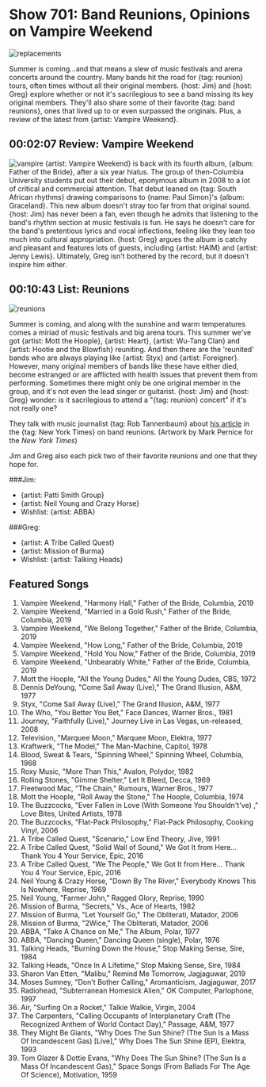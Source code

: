 

# Show 701: Band Reunions, Opinions on Vampire Weekend
![replacements](https://sound-images.s3.amazonaws.com/images/2019/replacements.jpg)

Summer is coming…and that means a slew of music festivals and arena concerts around the country. Many bands hit the road for {tag: reunion} tours, often times without all their original members. {host: Jim} and {host: Greg} explore whether or not it's sacrilegious to see a band missing its key original members. They'll also share some of their favorite {tag: band reunions}, ones that lived up to or even surpassed the originals. Plus, a review of the latest from {artist: Vampire Weekend}.

## 00:02:07 Review: Vampire Weekend
![vampire](https://sound-images.s3.amazonaws.com/images/2019/vampireweekend_1.png)
{artist: Vampire Weekend} is back with its fourth album, {album: Father of the Bride}, after a six year hiatus. The group of then-Columbia University students put out their debut, eponymous album in 2008 to a lot of critical and commercial attention. That debut leaned on {tag: South African rhythms} drawing comparisons to {name: Paul Simon}'s {album: Graceland}. This new album doesn't stray too far from that original sound. {host: Jim} has never been a fan, even though he admits that listening to the band's rhythm section at music festivals is fun. He says he doesn't care for the band's pretentious lyrics and vocal inflections, feeling like they lean too much into cultural appropriation. {host: Greg} argues the album is catchy and pleasant and features lots of guests, including {artist: HAIM} and {artist: Jenny Lewis}. Ultimately, Greg isn't bothered by the record, but it doesn't inspire him either.

## 00:10:43 List: Reunions
![reunions](https://sound-images.s3.amazonaws.com/images/2019/reunions1.jpg)

Summer is coming, and along with the sunshine and warm temperatures comes a miriad of music festivals and big arena tours. This summer we've got {artist: Mott the Hoople}, {artist: Heart}, {artist: Wu-Tang Clan} and {artist: Hootie and the Blowfish} reuniting. And then there are the 'reunited' bands who are always playing like {artist: Styx} and {artist: Foreigner}. However, many original members of bands like these have either died, become estranged or are afflicted with health issues that prevent them from performing. Sometimes there might only be one original member in the group, and it's not even the lead singer or guitarist. {host: Jim} and {host: Greg} wonder: is it sacrilegious to attend a "{tag: reunion} concert" if it's not really one? 

They talk with music journalist {tag: Rob Tannenbaum} about [his article](https://www.nytimes.com/2019/03/22/arts/music/band-name-reunions.html) in the {tag: New York Times} on band reunions. (Artwork by Mark Pernice for the *New York Times*)

Jim and Greg also each pick two of their favorite reunions and one that they hope for.

###Jim:
- {artist: Patti Smith Group}
- {artist: Neil Young and Crazy Horse}
- Wishlist: {artist: ABBA}

###Greg:
- {artist: A Tribe Called Quest}
- {artist: Mission of Burma}
- Wishlist: {artist: Talking Heads}


## Featured Songs
1. Vampire Weekend, "Harmony Hall," Father of the Bride, Columbia, 2019
1. Vampire Weekend, "Married in a Gold Rush," Father of the Bride, Columbia, 2019
1. Vampire Weekend, "We Belong Together," Father of the Bride, Columbia, 2019
1. Vampire Weekend, "How Long," Father of the Bride, Columbia, 2019
1. Vampire Weekend, "Hold You Now," Father of the Bride, Columbia, 2019
1. Vampire Weekend, "Unbearably White," Father of the Bride, Columbia, 2019
1. Mott the Hoople, "All the Young Dudes," All the Young Dudes, CBS, 1972
1. Dennis DeYoung, "Come Sail Away (Live)," The Grand Illusion, A&M, 1977
1. Styx, "Come Sail Away (Live)," The Grand Illusion, A&M, 1977
1. The Who, "You Better You Bet," Face Dances, Warner Bros., 1981
1. Journey, "Faithfully (Live)," Journey Live in Las Vegas, un-released, 2008
1. Television, "Marquee Moon," Marquee Moon, Elektra, 1977
1. Kraftwerk, "The Model," The Man-Machine, Capitol, 1978
1. Blood, Sweat & Tears, "Spinning Wheel," Spinning Wheel, Columbia, 1968
1. Roxy Music, "More Than This," Avalon, Polydor, 1982
1. Rolling Stones, "Gimme Shelter," Let It Bleed, Decca, 1969
1. Fleetwood Mac, "The Chain," Rumours, Warner Bros., 1977
1. Mott the Hoople, "Roll Away the Stone," The Hoople, Columbia, 1974
1. The Buzzcocks, "Ever Fallen in Love (With Someone You Shouldn't've) ," Love Bites, United Artists, 1978
1. The Buzzcocks, "Flat-Pack Philosophy," Flat-Pack Philosophy, Cooking Vinyl, 2006
1. A Tribe Called Quest, "Scenario," Low End Theory, Jive, 1991
1. A Tribe Called Quest, "Solid Wall of Sound," We Got It from Here... Thank You 4 Your Service, Epic, 2016
1. A Tribe Called Quest, "We The People," We Got It from Here... Thank You 4 Your Service, Epic, 2016
1. Neil Young & Crazy Horse, "Down By The River," Everybody Knows This Is Nowhere, Reprise, 1969
1. Neil Young, "Farmer John," Ragged Glory, Reprise, 1990
1. Mission of Burma, "Secrets," Vs., Ace of Hearts, 1982
1. Mission of Burma, "Let Yourself Go," The Obliterati, Matador, 2006
1. Mission of Burma, "2Wice," The Obliterati, Matador, 2006
1. ABBA, "Take A Chance on Me," The Album, Polar, 1977
1. ABBA, "Dancing Queen," Dancing Queen (single), Polar, 1976
1. Talking Heads, "Burning Down the House," Stop Making Sense, Sire, 1984
1. Talking Heads, "Once In A Lifetime," Stop Making Sense, Sire, 1984
1. Sharon Van Etten, "Malibu," Remind Me Tomorrow, Jagjaguwar, 2019
1. Moses Sumney, "Don't Bother Calling," Aromanticism, Jagjaguwar, 2017
1. Radiohead, "Subterranean Homesick Alien," OK Computer, Parlophone, 1997
1. Air, "Surfing On a Rocket," Talkie Walkie, Virgin, 2004
1. The Carpenters, "Calling Occupants of Interplanetary Craft (The Recognized Anthem of World Contact Day)," Passage, A&M, 1977
1. They Might Be Giants, "Why Does The Sun Shine? (The Sun Is a Mass Of Incandescent Gas) [Live]," Why Does The Sun Shine (EP), Elektra, 1993
1. Tom Glazer & Dottie Evans, "Why Does The Sun Shine? (The Sun Is a Mass Of Incandescent Gas)," Space Songs (From Ballads For The Age Of Science), Motivation, 1959
